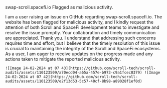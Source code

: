 swap-scroll.spacefi.io Flagged as malicious activity.

I am a user raising an issue on GitHub regarding swap-scroll.spacefi.io. The website has been flagged for malicious activity, and I kindly request the attention of both Scroll and SpaceFi development teams to investigate and resolve the issue promptly. Your collaboration and timely communication are appreciated. Thank you.
I understand that addressing such concerns requires time and effort, but I believe that the timely resolution of this issue is crucial to maintaining the integrity of the Scroll and SpaceFi ecosystems. As a user, I am eager to receive updates on the progress made and any actions taken to mitigate the reported malicious activity.

`
![Image 24-02-2024 at 07 43](https://github.com/scroll-tech/scroll-audits/assets/110123509/a70ecd04-a65a-457e-b973-c9a1fcec0379)
![Image 24-02-2024 at 07 42](https://github.com/scroll-tech/scroll-audits/assets/110123509/e2f13d53-5c57-40cf-8b98-a89028f1ef0d)
`